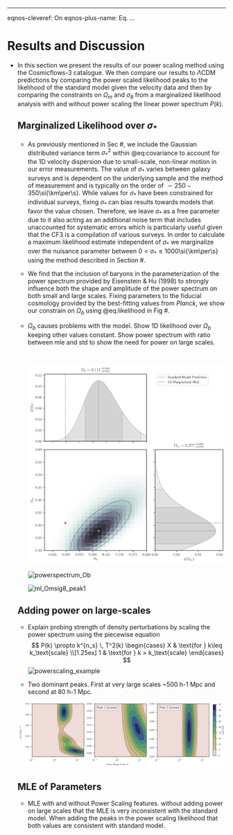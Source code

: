 

------

eqnos-cleveref: On
eqnos-plus-name: Eq.
...



# Results and Discussion

- In this section we present the results of our power scaling method using the Cosmicflows-3 catalogue. We then compare our results to $\Lambda\text{CDM}$ predictions by comparing the power scaled likelihood peaks to the likelihood of the standard model given the velocity data and then by comparing the constraints on $\Omega_m$ and $\sigma_8$ from a marginalized likelihood analysis with and without power scaling the linear power spectrum $P(k)$.

  ## Marginalized Likelihood over $\sigma_*$

  - As previously mentioned in Sec #, we include the Gaussian distributed variance term $\sigma_*^2$ within @eq:covariance to account for the 1D velocity dispersion due to small-scale, non-linear motion in our error measurements. The value of $\sigma_*$ varies between galaxy surveys and is dependent on the underlying sample and the method of measurement and is typically on the order of $\sim 250-350$\si{\km\per\s}. While values for $\sigma_*$ have been constrained for individual surveys, fixing $\sigma_*$ can bias results towards models that favor the value chosen. Therefore, we leave $\sigma_*$ as a free parameter due to it also acting as an additional noise term that includes unaccounted for systematic errors which is particularly useful given that the CF3 is a compilation of various surveys. In order to calculate a maximum likelihood estimate independent of $\sigma_*$ we marginalize over the nuisance parameter between $0 < \sigma_* \leq 1000$\si{\km\per\s} using the method described in Section #.

  - We find that the inclusion of baryons in the parameterization of the power spectrum provided by Eisenstein & Hu (1998) to strongly influence both the shape and amplitude of the power spectrum on both small and large scales. Fixing parameters to the fiducial cosmology provided by the best-fitting values from _Planck_, we show our constrain on $\Omega_b$ using @eq:likelihood in Fig #.  

  - $\Omega_b$ causes problems with the model. Show 1D likelihood over $\Omega_b$ keeping other values constant. Show power spectrum with ratio between mle and std to show the need for power on large scales.

    ​

    ![ml_OmOb_standard](../images/ml_OmOb_standard.png)

    ![powerspectrum_Ob](/home/kdbarajas/GitHub/cosmology-thesis/images/powerspectrum_Ob.png)

    ![ml_Omsig8_peak1](/home/kdbarajas/GitHub/cosmology-thesis/images/ml_Omsig8_standard.png)

  ## Adding power on large-scales

  - Explain probing strength of density perturbations by scaling the power spectrum using the piecewise equation
    $$
    P(k) \propto k^{n_s} \, T^2(k)
    \begin{cases}
    X  & \text{for } k\leq k_\text{scale} \\[1.25ex]
    1 & \text{for } k > k_\text{scale}
    \end{cases}
    $$
    ![powerscaling_example](/home/kdbarajas/GitHub/cosmology-thesis/images/powerscaling_example.png)

  - Two dominant peaks. First at very large scales ~500 h-1 Mpc and second at 80 h-1 Mpc. 

  ![powerscaling](../images/powerscaling.png)

  ## MLE of Parameters

  - MLE with and without Power Scaling features. without adding power on large scales that the MLE is very inconsistent with the standard model. When adding the peaks in the power scaling likelihood that both values are consistent with standard model.

    ​

    ​


